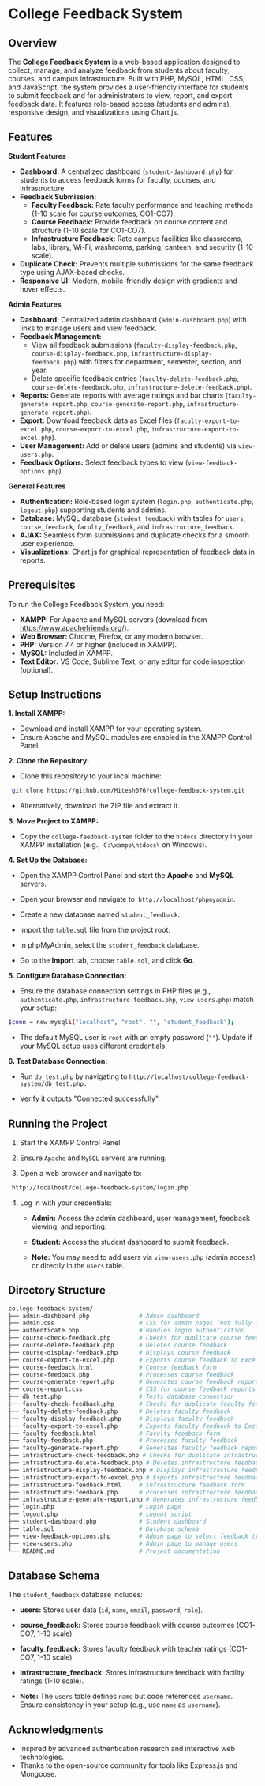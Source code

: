 # College Feedback System

## Overview

The **College Feedback System** is a web-based application designed to collect, manage, and analyze feedback from students about faculty, courses, and campus infrastructure. Built with PHP, MySQL, HTML, CSS, and JavaScript, the system provides a user-friendly interface for students to submit feedback and for administrators to view, report, and export feedback data. It features role-based access (students and admins), responsive design, and visualizations using Chart.js.

## Features

**Student Features**

- **Dashboard:** A centralized dashboard (`student-dashboard.php`) for students to access feedback forms for faculty, courses, and infrastructure.
- **Feedback Submission:**
  - **Faculty Feedback:** Rate faculty performance and teaching methods (1-10 scale for course outcomes, CO1-CO7).
  - **Course Feedback:** Provide feedback on course content and structure (1-10 scale for CO1-CO7).
  - **Infrastructure Feedback:** Rate campus facilities like classrooms, labs, library, Wi-Fi, washrooms, parking, canteen, and security (1-10 scale).
- **Duplicate Check:** Prevents multiple submissions for the same feedback type using AJAX-based checks.
- **Responsive UI:** Modern, mobile-friendly design with gradients and hover effects.

**Admin Features**

- **Dashboard:** Centralized admin dashboard (`admin-dashboard.php`) with links to manage users and view feedback.
- **Feedback Management:**
  - View all feedback submissions (`faculty-display-feedback.php`, `course-display-feedback.php`, `infrastructure-display-feedback.php`) with filters for department, semester, section, and year.
  - Delete specific feedback entries (`faculty-delete-feedback.php`, `course-delete-feedback.php`, `infrastructure-delete-feedback.php`).
- **Reports:** Generate reports with average ratings and bar charts (`faculty-generate-report.php`, `course-generate-report.php`, `infrastructure-generate-report.php`).
- **Export:** Download feedback data as Excel files (`faculty-export-to-excel.php`, `course-export-to-excel.php`, `infrastructure-export-to-excel.php`).
- **User Management:** Add or delete users (admins and students) via `view-users.php`.
- **Feedback Options:** Select feedback types to view (`view-feedback-options.php`).

**General Features**

- **Authentication:** Role-based login system (`login.php`, `authenticate.php`, `logout.php`) supporting students and admins.
- **Database:** MySQL database (`student_feedback`) with tables for `users`, `course_feedback`, `faculty_feedback`, and `infrastructure_feedback`.
- **AJAX:** Seamless form submissions and duplicate checks for a smooth user experience.
- **Visualizations:** Chart.js for graphical representation of feedback data in reports.

## Prerequisites

To run the College Feedback System, you need:

- **XAMPP:** For Apache and MySQL servers (download from https://www.apachefriends.org/).
- **Web Browser:** Chrome, Firefox, or any modern browser.
- **PHP:** Version 7.4 or higher (included in XAMPP).
- **MySQL:** Included in XAMPP.
- **Text Editor:** VS Code, Sublime Text, or any editor for code inspection (optional).

## Setup Instructions

**1. Install XAMPP:**

- Download and install XAMPP for your operating system.
- Ensure Apache and MySQL modules are enabled in the XAMPP Control Panel.

**2. Clone the Repository:**

- Clone this repository to your local machine:

```bash
 git clone https://github.com/Mitesh076/college-feedback-system.git
```

- Alternatively, download the ZIP file and extract it.

**3. Move Project to XAMPP:**

- Copy the `college-feedback-system` folder to the `htdocs` directory in your XAMPP installation (e.g.,` C:\xampp\htdocs\` on Windows).

**4. Set Up the Database:**

- Open the XAMPP Control Panel and start the **Apache** and **MySQL** servers.

- Open your browser and navigate to` http://localhost/phpmyadmin`.

- Create a new database named `student_feedback`.

- Import the `table.sql` file from the project root:

- In phpMyAdmin, select the `student_feedback` database.

- Go to the **Import** tab, choose `table.sql`, and click **Go**.

**5. Configure Database Connection:**

- Ensure the database connection settings in PHP files (e.g., `authenticate.php`, `infrastructure-feedback.php`, `view-users.php`) match your setup:

```bash
$conn = new mysqli("localhost", "root", "", "student_feedback");
```

- The default MySQL user is `root` with an empty password (`""`). Update if your MySQL setup uses different credentials.

**6. Test Database Connection:**

- Run `db_test.php` by navigating to `http://localhost/college-feedback-system/db_test.php.`

- Verify it outputs "Connected successfully".

## Running the Project

1. Start the XAMPP Control Panel.

2. Ensure `Apache` and `MySQL` servers are running.

3. Open a web browser and navigate to:

```bash
 http://localhost/college-feedback-system/login.php
```

4. Log in with your credentials:

   - **Admin:** Access the admin dashboard, user management, feedback viewing, and reporting.

   - **Student:** Access the student dashboard to submit feedback.

   - **Note:** You may need to add users via `view-users.php` (admin access) or directly in the `users` table.

## Directory Structure

```bash
college-feedback-system/
├── admin-dashboard.php              # Admin dashboard
├── admin.css                        # CSS for admin pages (not fully integrated)
├── authenticate.php                 # Handles login authentication
├── course-check-feedback.php        # Checks for duplicate course feedback
├── course-delete-feedback.php       # Deletes course feedback
├── course-display-feedback.php      # Displays course feedback
├── course-export-to-excel.php       # Exports course feedback to Excel
├── course-feedback.html             # Course feedback form
├── course-feedback.php              # Processes course feedback
├── course-generate-report.php       # Generates course feedback reports
├── course-report.css                # CSS for course feedback reports
├── db_test.php                      # Tests database connection
├── faculty-check-feedback.php       # Checks for duplicate faculty feedback
├── faculty-delete-feedback.php      # Deletes faculty feedback
├── faculty-display-feedback.php     # Displays faculty feedback
├── faculty-export-to-excel.php      # Exports faculty feedback to Excel
├── faculty-feedback.html            # Faculty feedback form
├── faculty-feedback.php             # Processes faculty feedback
├── faculty-generate-report.php      # Generates faculty feedback reports
├── infrastructure-check-feedback.php # Checks for duplicate infrastructure feedback
├── infrastructure-delete-feedback.php # Deletes infrastructure feedback
├── infrastructure-display-feedback.php # Displays infrastructure feedback
├── infrastructure-export-to-excel.php # Exports infrastructure feedback to Excel
├── infrastructure-feedback.html     # Infrastructure feedback form
├── infrastructure-feedback.php      # Processes infrastructure feedback
├── infrastructure-generate-report.php # Generates infrastructure feedback reports
├── login.php                        # Login page
├── logout.php                       # Logout script
├── student-dashboard.php            # Student dashboard
├── table.sql                        # Database schema
├── view-feedback-options.php        # Admin page to select feedback types
├── view-users.php                   # Admin page to manage users
└── README.md                        # Project documentation
```

## Database Schema

The `student_feedback` database includes:

   - **users:** Stores user data (`id`, `name`, `email`, `password`, `role`).

   - **course_feedback:** Stores course feedback with course outcomes (CO1-CO7, 1-10 scale).

   - **faculty_feedback:** Stores faculty feedback with teacher ratings (CO1-CO7, 1-10 scale).

   - **infrastructure_feedback:** Stores infrastructure feedback with facility ratings (1-10 scale).
- **Note:** The `users` table defines `name` but code references `username`. Ensure consistency in your setup (e.g., use `name` as `username`).

## Acknowledgments

- Inspired by advanced authentication research and interactive web technologies.
- Thanks to the open-source community for tools like Express.js and Mongoose.

```

```
